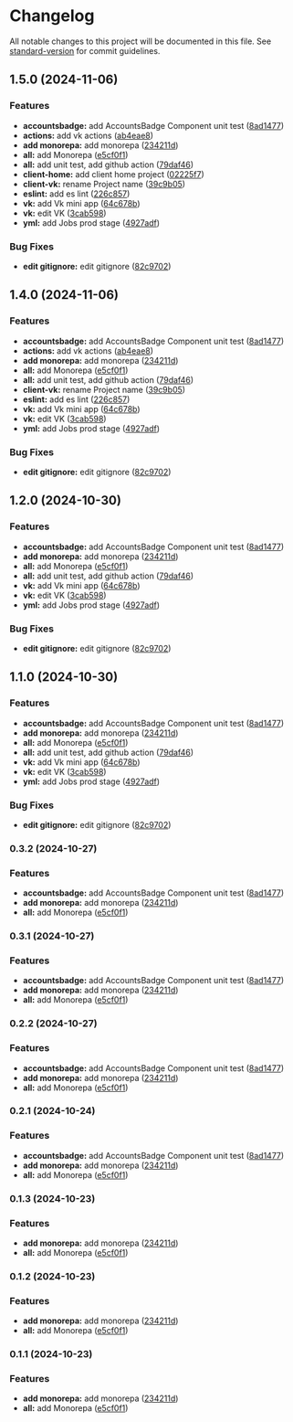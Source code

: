 # Changelog

All notable changes to this project will be documented in this file. See [standard-version](https://github.com/conventional-changelog/standard-version) for commit guidelines.

## 1.5.0 (2024-11-06)


### Features

* **accountsbadge:** add AccountsBadge Component unit test ([8ad1477](https://github.com/ViktorZubtsov/my-budget-core/commit/8ad1477f1ba63bacb4fbc8672f2e4e0d6c376c48))
* **actions:** add vk actions ([ab4eae8](https://github.com/ViktorZubtsov/my-budget-core/commit/ab4eae8a200f332469876fc11cb65cb562f7e5ae))
* **add monorepa:** add monorepa ([234211d](https://github.com/ViktorZubtsov/my-budget-core/commit/234211d22c89dad08a7000bb978c1f123636d76f))
* **all:** add Monorepa ([e5cf0f1](https://github.com/ViktorZubtsov/my-budget-core/commit/e5cf0f102ec5aadf1472a27f2fc5d3fff9122257))
* **all:** add unit test, add github action ([79daf46](https://github.com/ViktorZubtsov/my-budget-core/commit/79daf46caaad4cb87c17a269d970950ea4ec755e))
* **client-home:** add client home project ([02225f7](https://github.com/ViktorZubtsov/my-budget-core/commit/02225f708fea768a8610718d191e591ca4f6af7a))
* **client-vk:** rename Project name ([39c9b05](https://github.com/ViktorZubtsov/my-budget-core/commit/39c9b059562d8235fa6fd5dd5f43661c547f8589))
* **eslint:** add es lint ([226c857](https://github.com/ViktorZubtsov/my-budget-core/commit/226c85783ce331036ab2ab2f10c29e5d3e52f0ba))
* **vk:** add Vk mini app ([64c678b](https://github.com/ViktorZubtsov/my-budget-core/commit/64c678b0047134004c7b819b27ab5f4da4c66396))
* **vk:** edit VK ([3cab598](https://github.com/ViktorZubtsov/my-budget-core/commit/3cab59884f9c5880a7e09ed673b9fdeafc9b5ab8))
* **yml:** add Jobs  prod stage ([4927adf](https://github.com/ViktorZubtsov/my-budget-core/commit/4927adf054b5411b544d417b013b1b29a62c1c56))


### Bug Fixes

* **edit gitignore:** edit gitignore ([82c9702](https://github.com/ViktorZubtsov/my-budget-core/commit/82c97026caa96e3ff89ae30eee80999263c77e40))

## 1.4.0 (2024-11-06)


### Features

* **accountsbadge:** add AccountsBadge Component unit test ([8ad1477](https://github.com/ViktorZubtsov/my-budget-core/commit/8ad1477f1ba63bacb4fbc8672f2e4e0d6c376c48))
* **actions:** add vk actions ([ab4eae8](https://github.com/ViktorZubtsov/my-budget-core/commit/ab4eae8a200f332469876fc11cb65cb562f7e5ae))
* **add monorepa:** add monorepa ([234211d](https://github.com/ViktorZubtsov/my-budget-core/commit/234211d22c89dad08a7000bb978c1f123636d76f))
* **all:** add Monorepa ([e5cf0f1](https://github.com/ViktorZubtsov/my-budget-core/commit/e5cf0f102ec5aadf1472a27f2fc5d3fff9122257))
* **all:** add unit test, add github action ([79daf46](https://github.com/ViktorZubtsov/my-budget-core/commit/79daf46caaad4cb87c17a269d970950ea4ec755e))
* **client-vk:** rename Project name ([39c9b05](https://github.com/ViktorZubtsov/my-budget-core/commit/39c9b059562d8235fa6fd5dd5f43661c547f8589))
* **eslint:** add es lint ([226c857](https://github.com/ViktorZubtsov/my-budget-core/commit/226c85783ce331036ab2ab2f10c29e5d3e52f0ba))
* **vk:** add Vk mini app ([64c678b](https://github.com/ViktorZubtsov/my-budget-core/commit/64c678b0047134004c7b819b27ab5f4da4c66396))
* **vk:** edit VK ([3cab598](https://github.com/ViktorZubtsov/my-budget-core/commit/3cab59884f9c5880a7e09ed673b9fdeafc9b5ab8))
* **yml:** add Jobs  prod stage ([4927adf](https://github.com/ViktorZubtsov/my-budget-core/commit/4927adf054b5411b544d417b013b1b29a62c1c56))


### Bug Fixes

* **edit gitignore:** edit gitignore ([82c9702](https://github.com/ViktorZubtsov/my-budget-core/commit/82c97026caa96e3ff89ae30eee80999263c77e40))

## 1.2.0 (2024-10-30)


### Features

* **accountsbadge:** add AccountsBadge Component unit test ([8ad1477](https://github.com/ViktorZubtsov/my-budget-core/commit/8ad1477f1ba63bacb4fbc8672f2e4e0d6c376c48))
* **add monorepa:** add monorepa ([234211d](https://github.com/ViktorZubtsov/my-budget-core/commit/234211d22c89dad08a7000bb978c1f123636d76f))
* **all:** add Monorepa ([e5cf0f1](https://github.com/ViktorZubtsov/my-budget-core/commit/e5cf0f102ec5aadf1472a27f2fc5d3fff9122257))
* **all:** add unit test, add github action ([79daf46](https://github.com/ViktorZubtsov/my-budget-core/commit/79daf46caaad4cb87c17a269d970950ea4ec755e))
* **vk:** add Vk mini app ([64c678b](https://github.com/ViktorZubtsov/my-budget-core/commit/64c678b0047134004c7b819b27ab5f4da4c66396))
* **vk:** edit VK ([3cab598](https://github.com/ViktorZubtsov/my-budget-core/commit/3cab59884f9c5880a7e09ed673b9fdeafc9b5ab8))
* **yml:** add Jobs  prod stage ([4927adf](https://github.com/ViktorZubtsov/my-budget-core/commit/4927adf054b5411b544d417b013b1b29a62c1c56))


### Bug Fixes

* **edit gitignore:** edit gitignore ([82c9702](https://github.com/ViktorZubtsov/my-budget-core/commit/82c97026caa96e3ff89ae30eee80999263c77e40))

## 1.1.0 (2024-10-30)


### Features

* **accountsbadge:** add AccountsBadge Component unit test ([8ad1477](https://github.com/ViktorZubtsov/my-budget-core/commit/8ad1477f1ba63bacb4fbc8672f2e4e0d6c376c48))
* **add monorepa:** add monorepa ([234211d](https://github.com/ViktorZubtsov/my-budget-core/commit/234211d22c89dad08a7000bb978c1f123636d76f))
* **all:** add Monorepa ([e5cf0f1](https://github.com/ViktorZubtsov/my-budget-core/commit/e5cf0f102ec5aadf1472a27f2fc5d3fff9122257))
* **all:** add unit test, add github action ([79daf46](https://github.com/ViktorZubtsov/my-budget-core/commit/79daf46caaad4cb87c17a269d970950ea4ec755e))
* **vk:** add Vk mini app ([64c678b](https://github.com/ViktorZubtsov/my-budget-core/commit/64c678b0047134004c7b819b27ab5f4da4c66396))
* **vk:** edit VK ([3cab598](https://github.com/ViktorZubtsov/my-budget-core/commit/3cab59884f9c5880a7e09ed673b9fdeafc9b5ab8))
* **yml:** add Jobs  prod stage ([4927adf](https://github.com/ViktorZubtsov/my-budget-core/commit/4927adf054b5411b544d417b013b1b29a62c1c56))


### Bug Fixes

* **edit gitignore:** edit gitignore ([82c9702](https://github.com/ViktorZubtsov/my-budget-core/commit/82c97026caa96e3ff89ae30eee80999263c77e40))

### 0.3.2 (2024-10-27)


### Features

* **accountsbadge:** add AccountsBadge Component unit test ([8ad1477](https://github.com/ViktorZubtsov/my-budget-core/commit/8ad1477f1ba63bacb4fbc8672f2e4e0d6c376c48))
* **add monorepa:** add monorepa ([234211d](https://github.com/ViktorZubtsov/my-budget-core/commit/234211d22c89dad08a7000bb978c1f123636d76f))
* **all:** add Monorepa ([e5cf0f1](https://github.com/ViktorZubtsov/my-budget-core/commit/e5cf0f102ec5aadf1472a27f2fc5d3fff9122257))

### 0.3.1 (2024-10-27)


### Features

* **accountsbadge:** add AccountsBadge Component unit test ([8ad1477](https://github.com/ViktorZubtsov/my-budget-core/commit/8ad1477f1ba63bacb4fbc8672f2e4e0d6c376c48))
* **add monorepa:** add monorepa ([234211d](https://github.com/ViktorZubtsov/my-budget-core/commit/234211d22c89dad08a7000bb978c1f123636d76f))
* **all:** add Monorepa ([e5cf0f1](https://github.com/ViktorZubtsov/my-budget-core/commit/e5cf0f102ec5aadf1472a27f2fc5d3fff9122257))

### 0.2.2 (2024-10-27)


### Features

* **accountsbadge:** add AccountsBadge Component unit test ([8ad1477](https://github.com/ViktorZubtsov/my-budget-core/commit/8ad1477f1ba63bacb4fbc8672f2e4e0d6c376c48))
* **add monorepa:** add monorepa ([234211d](https://github.com/ViktorZubtsov/my-budget-core/commit/234211d22c89dad08a7000bb978c1f123636d76f))
* **all:** add Monorepa ([e5cf0f1](https://github.com/ViktorZubtsov/my-budget-core/commit/e5cf0f102ec5aadf1472a27f2fc5d3fff9122257))

### 0.2.1 (2024-10-24)


### Features

* **accountsbadge:** add AccountsBadge Component unit test ([8ad1477](https://github.com/ViktorZubtsov/my-budget-core/commit/8ad1477f1ba63bacb4fbc8672f2e4e0d6c376c48))
* **add monorepa:** add monorepa ([234211d](https://github.com/ViktorZubtsov/my-budget-core/commit/234211d22c89dad08a7000bb978c1f123636d76f))
* **all:** add Monorepa ([e5cf0f1](https://github.com/ViktorZubtsov/my-budget-core/commit/e5cf0f102ec5aadf1472a27f2fc5d3fff9122257))

### 0.1.3 (2024-10-23)


### Features

* **add monorepa:** add monorepa ([234211d](https://github.com/ViktorZubtsov/my-budget-core/commit/234211d22c89dad08a7000bb978c1f123636d76f))
* **all:** add Monorepa ([e5cf0f1](https://github.com/ViktorZubtsov/my-budget-core/commit/e5cf0f102ec5aadf1472a27f2fc5d3fff9122257))

### 0.1.2 (2024-10-23)


### Features

* **add monorepa:** add monorepa ([234211d](https://github.com/ViktorZubtsov/my-budget-core/commit/234211d22c89dad08a7000bb978c1f123636d76f))
* **all:** add Monorepa ([e5cf0f1](https://github.com/ViktorZubtsov/my-budget-core/commit/e5cf0f102ec5aadf1472a27f2fc5d3fff9122257))

### 0.1.1 (2024-10-23)


### Features

* **add monorepa:** add monorepa ([234211d](https://github.com/ViktorZubtsov/my-budget-core/commit/234211d22c89dad08a7000bb978c1f123636d76f))
* **all:** add Monorepa ([e5cf0f1](https://github.com/ViktorZubtsov/my-budget-core/commit/e5cf0f102ec5aadf1472a27f2fc5d3fff9122257))
